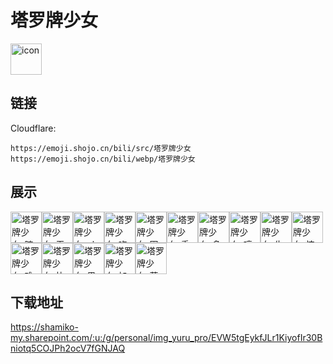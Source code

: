 # 塔罗牌少女
<img src="https://emoji.shojo.cn/bili/src/塔罗牌少女/icon.png" width="50" height="50" alt="icon">

## 链接
Cloudflare:
```
https://emoji.shojo.cn/bili/src/塔罗牌少女
https://emoji.shojo.cn/bili/webp/塔罗牌少女
```
## 展示
<img src="https://emoji.shojo.cn/bili/src/塔罗牌少女/塔罗牌少女-暗中观察.png" width="50" height="50" alt="塔罗牌少女-暗中观察"><img src="https://emoji.shojo.cn/bili/src/塔罗牌少女/塔罗牌少女-无语.png" width="50" height="50" alt="塔罗牌少女-无语"><img src="https://emoji.shojo.cn/bili/src/塔罗牌少女/塔罗牌少女-ok.png" width="50" height="50" alt="塔罗牌少女-ok"><img src="https://emoji.shojo.cn/bili/src/塔罗牌少女/塔罗牌少女-吃瓜.png" width="50" height="50" alt="塔罗牌少女-吃瓜"><img src="https://emoji.shojo.cn/bili/src/塔罗牌少女/塔罗牌少女-困.png" width="50" height="50" alt="塔罗牌少女-困"><img src="https://emoji.shojo.cn/bili/src/塔罗牌少女/塔罗牌少女-委屈.png" width="50" height="50" alt="塔罗牌少女-委屈"><img src="https://emoji.shojo.cn/bili/src/塔罗牌少女/塔罗牌少女-多喝水.png" width="50" height="50" alt="塔罗牌少女-多喝水"><img src="https://emoji.shojo.cn/bili/src/塔罗牌少女/塔罗牌少女-哼.png" width="50" height="50" alt="塔罗牌少女-哼"><img src="https://emoji.shojo.cn/bili/src/塔罗牌少女/塔罗牌少女-生气.png" width="50" height="50" alt="塔罗牌少女-生气"><img src="https://emoji.shojo.cn/bili/src/塔罗牌少女/塔罗牌少女-惊讶.png" width="50" height="50" alt="塔罗牌少女-惊讶"><img src="https://emoji.shojo.cn/bili/src/塔罗牌少女/塔罗牌少女-难过.png" width="50" height="50" alt="塔罗牌少女-难过"><img src="https://emoji.shojo.cn/bili/src/塔罗牌少女/塔罗牌少女-比心.png" width="50" height="50" alt="塔罗牌少女-比心"><img src="https://emoji.shojo.cn/bili/src/塔罗牌少女/塔罗牌少女-思考.png" width="50" height="50" alt="塔罗牌少女-思考"><img src="https://emoji.shojo.cn/bili/src/塔罗牌少女/塔罗牌少女-加油.png" width="50" height="50" alt="塔罗牌少女-加油"><img src="https://emoji.shojo.cn/bili/src/塔罗牌少女/塔罗牌少女-落寞.png" width="50" height="50" alt="塔罗牌少女-落寞">

## 下载地址

https://shamiko-my.sharepoint.com/:u:/g/personal/img_yuru_pro/EVW5tgEykfJLr1KiyofIr30Bniotq5COJPh2ocV7fGNJAQ